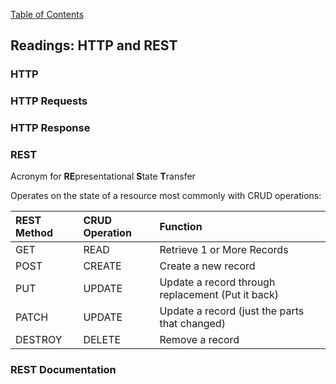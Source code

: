 [Table of Contents](https://github.com/logantscott/june2020_reading)

## Readings: HTTP and REST

### HTTP


### HTTP Requests


### HTTP Response


### REST
Acronym for **RE**presentational **S**tate **T**ransfer

Operates on the state of a resource most commonly with CRUD operations:

| REST Method | CRUD Operation | Function |
| :---    | :--- | :--- |
| GET     | READ | Retrieve 1 or More Records |
| POST	  | CREATE	| Create a new record |
| PUT	    | UPDATE	| Update a record through replacement (Put it back) |
| PATCH	  | UPDATE  | Update a record (just the parts that changed) |
| DESTROY | DELETE  | Remove a record |


### REST Documentation